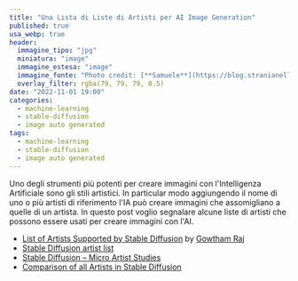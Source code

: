 ```yaml
---
title: "Una Lista di Liste di Artisti per AI Image Generation"
published: true
usa_webp: true
header:
  immagine_tipo: "jpg"
  miniatura: "image"
  immagine_estesa: "image"
  immagine_fonte: "Photo credit: [**Samuele**](https://blog.stranianelli.com/)"
  overlay_filter: rgba(79, 79, 79, 0.5)
date: "2022-11-01 19:00"
categories:
  - machine-learning
  - stable-diffusion
  - image auto generated
tags:
  - machine-learning
  - stable-diffusion
  - image auto generated
---
```


Uno degli strumenti più potenti per creare immagini con l'Intelligenza Artificiale sono gli stili artistici. In particular modo aggiungendo il nome di uno o più artisti di riferimento l'IA può creare immagini che assomigliano a quelle di un artista. In questo post voglio segnalare alcune liste di artisti che possono essere usati per creare immagini con l'AI.

- [List of Artists Supported by Stable Diffusion](https://decentralizedcreator.com/list-of-artists-supported-by-stable-diffusion/) by [Gowtham Raj](https://decentralizedcreator.com/author/gowtham-raj/)
- [Stable Diffusion artist list](https://stablediffusion.fr/artists)
- [Stable Diffusion – Micro Artist Studies](https://weirdwonderfulai.art/resources/stable-diffusion-micro-artist-studies/)
- [Comparison of all Artists in Stable Diffusion](https://www.urania.ai/top-sd-artists)
